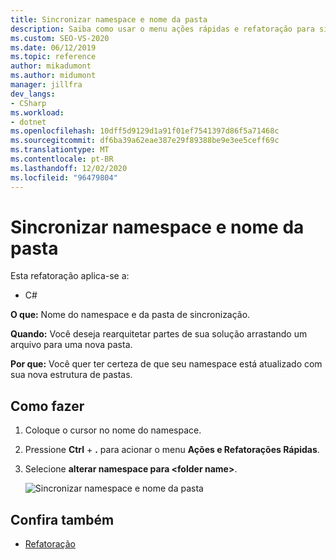 ```yaml
---
title: Sincronizar namespace e nome da pasta
description: Saiba como usar o menu ações rápidas e refatoração para sincronizar o namespace e o nome da pasta.
ms.custom: SEO-VS-2020
ms.date: 06/12/2019
ms.topic: reference
author: mikadumont
ms.author: midumont
manager: jillfra
dev_langs:
- CSharp
ms.workload:
- dotnet
ms.openlocfilehash: 10dff5d9129d1a91f01ef7541397d86f5a71468c
ms.sourcegitcommit: df6ba39a62eae387e29f89388be9e3ee5ceff69c
ms.translationtype: MT
ms.contentlocale: pt-BR
ms.lasthandoff: 12/02/2020
ms.locfileid: "96479804"
---
```

# <a name="sync-namespace-and-folder-name"></a>Sincronizar namespace e nome da pasta

Esta refatoração aplica-se a:

- C#

**O que:** Nome do namespace e da pasta de sincronização.

**Quando:** Você deseja rearquitetar partes de sua solução arrastando um arquivo para uma nova pasta. 

**Por que:** Você quer ter certeza de que seu namespace está atualizado com sua nova estrutura de pastas.

## <a name="how-to"></a>Como fazer

1. Coloque o cursor no nome do namespace.
2. Pressione **Ctrl** + **.** para acionar o menu **Ações e Refatorações Rápidas**.
3. Selecione **alterar namespace para \<folder name>**.

   ![Sincronizar namespace e nome da pasta](media/sync-namespace-and-folder-name.png)

## <a name="see-also"></a>Confira também

- [Refatoração](../refactoring-in-visual-studio.md)
